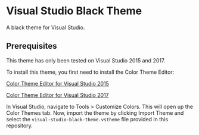 # Visual Studio Black Theme

A black theme for Visual Studio.

## Prerequisites

This theme has only been tested on Visual Studio 2015 and 2017.

To install this theme, you first need to install the Color Theme Editor:

[Color Theme Editor for Visual Studio 2015](https://marketplace.visualstudio.com/items?itemName=VisualStudioProductTeam.VisualStudio2015ColorThemeEditor)

[Color Theme Editor for Visual Studio 2017](https://marketplace.visualstudio.com/items?itemName=VisualStudioProductTeam.VisualStudio2017ColorThemeEditor)

In Visual Studio, navigate to Tools > Customize Colors. This will open up the Color Themes tab. Now, import the theme by clicking Import Theme and select the `visual-studio-black-theme.vstheme` file provided in this repository.

